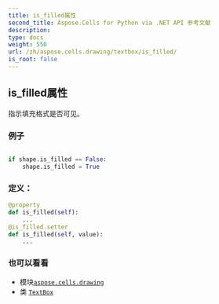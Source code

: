 ```yaml
---
title: is_filled属性
second_title: Aspose.Cells for Python via .NET API 参考文献
description:
type: docs
weight: 550
url: /zh/aspose.cells.drawing/textbox/is_filled/
is_root: false
---
```

## is_filled属性

指示填充格式是否可见。

### 例子

```python

if shape.is_filled == False:
    shape.is_filled = True

```
### 定义：
```python
@property
def is_filled(self):
    ...
@is_filled.setter
def is_filled(self, value):
    ...
```

### 也可以看看
* 模块[`aspose.cells.drawing`](../../)
* 类 [`TextBox`](/cells/python-net/zh/aspose.cells.drawing/textbox)
